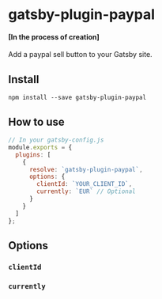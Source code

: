 # gatsby-plugin-paypal

#### [In the process of creation]

Add a paypal sell button to your Gatsby site.

## Install

`npm install --save gatsby-plugin-paypal`

## How to use

```javascript
// In your gatsby-config.js
module.exports = {
  plugins: [
    {
      resolve: `gatsby-plugin-paypal`,
      options: {
        clientId: `YOUR_CLIENT_ID`,
        currently: `EUR` // Optional
      }
    }
  ]
};
```

## Options

### `clientId`


### `currently`

